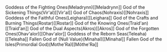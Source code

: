 Goddess of the Fighting Ones(Meladrynn)[[Meladrynn]]
God of the Sickening Things(Vir'al)[[Vir'al]]
God of Chaos(Nohraxis)[[Nohraxis]]
Goddess of the Faithful Ones(Leighara)[[Leighara]]
God of the Crafts and Burning Things(Rostar)[[Rostar]]
God of the Knowing Ones(Traid'an)[[Traid'an]]
God of the Dual Aspects(Akros)[[Akros]]
God of the Forgotten Ones(Ohav'alor)[[Ohav'alor]]
Goddess of the Reborn Seas(Teleaha)[[Teleaha]]
Fallen God of {Null Value}(Minahal)[[Minahal]]
Fallen God of the Isles(Primordial God)(Mothe'Ra)[[Möthe'Ra]]